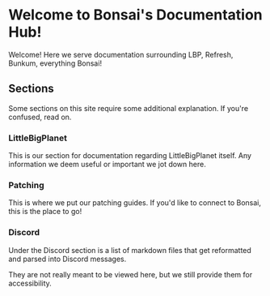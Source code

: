 # Welcome to Bonsai's Documentation Hub!
Welcome! Here we serve documentation surrounding LBP, Refresh, Bunkum, everything Bonsai!

## Sections

Some sections on this site require some additional explanation. If you're confused, read on.

### LittleBigPlanet

This is our section for documentation regarding LittleBigPlanet itself.
Any information we deem useful or important we jot down here.

### Patching

This is where we put our patching guides. If you'd like to connect to Bonsai, this is the place to go!

### Discord

Under the Discord section is a list of markdown files that get reformatted and parsed into Discord messages.

They are not really meant to be viewed here, but we still provide them for accessibility.